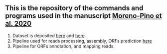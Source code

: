 ## This is the repository of the commands and programs used in the manuscript [Moreno-Pino et al. 2020](https://www.nature.com/articles/s41598-020-57464-2)

1.  Dataset is deposited [here](https://doi.org/10.6084/m9.figshare.9851240.v1) and [here](https://doi.org/10.6084/m9.figshare.14935422.v3).
2.  Pipeline used for reads processing, assembly, ORFs prediction [here](https://github.com/MorenoMario/Moreno-Pino-et-al.-2020-Sci-rep/blob/main/pipeline_1.md)
3.  Pipeline for ORFs annotation, and mapping reads.
